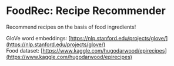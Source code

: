 # FoodRec: Recipe Recommender

Recommend recipes on the basis of food ingredients!

GloVe word embeddings: [https://nlp.stanford.edu/projects/glove/](https://nlp.stanford.edu/projects/glove/) <br>
Food dataset: [https://www.kaggle.com/hugodarwood/epirecipes](https://www.kaggle.com/hugodarwood/epirecipes)
